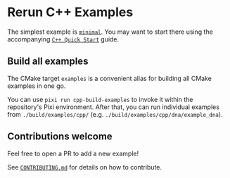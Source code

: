 # Rerun C++ Examples
The simplest example is [`minimal`](minimal/main.cpp). You may want to start there
using the accompanying [`C++ Quick Start`](https://www.rerun.io/docs/getting-started/cpp?speculative-link) guide.

## Build all examples
The CMake target `examples` is a convenient alias for building all CMake examples in one go.

You can use `pixi run cpp-build-examples` to invoke it within the repository's Pixi environment.
After that, you can run individual examples from `./build/examples/cpp/` (e.g. `./build/examples/cpp/dna/example_dna`).

## Contributions welcome
Feel free to open a PR to add a new example!

See [`CONTRIBUTING.md`](../../CONTRIBUTING.md) for details on how to contribute.
